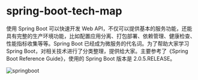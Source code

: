 # spring-boot-tech-map

使用 Spring Boot 可以快速开发 Web API，不仅可以提供基本的服务功能，还能具有完整的生产环境功能，比如配置应用分离、打包部署、依赖管理、健康检查、性能指标收集等等。Spring Boot 已经成为微服务的代名词。为了帮助大家学习 Spring Boot，对相关技术进行了分类整理，提供给大家。主要参考了《Spring Boot Reference Guide》，使用的 Spring Boot 版本是 2.0.5.RELEASE。

![springboot](springboot.jpg)
